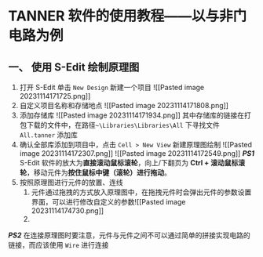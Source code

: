 # TANNER 软件的使用教程——以与非门电路为例
## 一、 使用 S-Edit 绘制原理图
1. 打开 S-Edit 单击 `New Design` 新建一个项目
![[Pasted image 20231114171725.png]]
2. 自定义项目名称和存储地点
![[Pasted image 20231114171808.png]]
3. 添加存储库
![[Pasted image 20231114171934.png]]
其中存储库的链接在打包下载的文件中，在路径`~\Libraries\Libraries\All` 下寻找文件 `All.tanner` 添加库
4. 确认全部库添加到项目中，点击 `Cell > New View` 新建原理图绘制
![[Pasted image 20231114172307.png]]
![[Pasted image 20231114172549.png]]
***PS1*** S-Edit 软件的放大为**直接滚动鼠标滚轮**，向上/下翻页为 **Ctrl + 滚动鼠标滚轮**，移动元件为**按住鼠标中键（滚轮）进行拖动**。
5. 按照原理图进行元件的放置、连线
	1. 元件通过拖拽的方式放入原理图中，在拖拽元件时会弹出元件的参数设置界面，可以进行修改自定义的参数![[Pasted image 20231114174730.png]]
	2. 
***PS2*** 在连接原理图时要注意，元件与元件之间不可以通过简单的拼接实现电路的链接，而应该使用 `Wire` 进行连接

